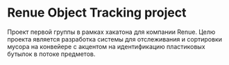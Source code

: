 # Renue Object Tracking project
Проект первой группы в рамках хакатона для компании Renue. Целю проекта  является разработка системы для отслеживания и сортировки мусора на конвейере с акцентом на идентификацию пластиковых бутылок в потоке предметов.
